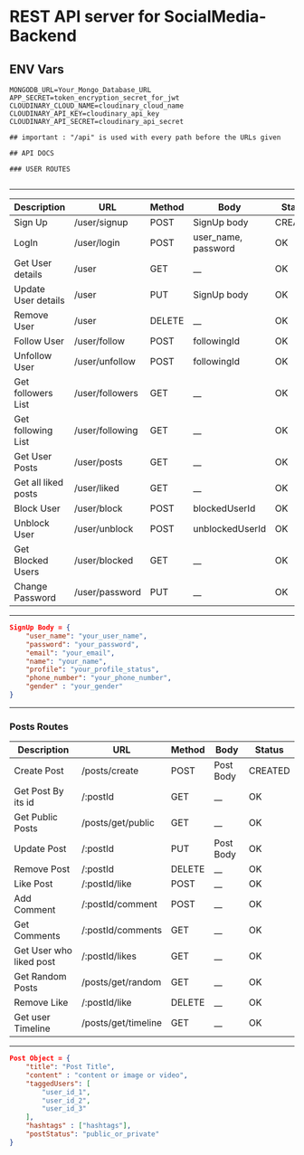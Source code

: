 # REST API server for SocialMedia-Backend

## ENV Vars

```env
MONGODB_URL=Your_Mongo_Database_URL
APP_SECRET=token_encryption_secret_for_jwt
CLOUDINARY_CLOUD_NAME=cloudinary_cloud_name
CLOUDINARY_API_KEY=cloudinary_api_key
CLOUDINARY_API_SECRET=cloudinary_api_secret
```

```
## important : "/api" is used with every path before the URLs given

## API DOCS

### USER ROUTES
    
 ``` 
 ---

| Description            |                 URL              | Method |         Body         |   Status    |
| ---------------------- | -------------------------------- | ------ | -------------------- | ----------- |
|        Sign Up         |        /user/signup              | POST   |      SignUp body     | CREATED     |
|        LogIn           |        /user/login               | POST   | user_name, password  | OK          |
|   Get User details     |        /user                     | GET    |          \_\_        | OK          |
|   Update User details  |        /user                     | PUT    |      SignUp body     | OK          |
|   Remove User          |        /user                     | DELETE |          \_\_        | OK          |
|   Follow User          |        /user/follow              | POST   |    followingId       | OK          |
|   Unfollow User        |        /user/unfollow            | POST   |    followingId       | OK          |
|   Get followers List   |        /user/followers           | GET    |          \_\_        | OK          |
|   Get following List   |        /user/following           | GET    |          \_\_        | OK          |
|   Get User Posts       |        /user/posts               | GET    |          \_\_        | OK          |
|   Get all liked posts  |        /user/liked               | GET    |          \_\_        | OK          |
|   Block User           |        /user/block               | POST   |     blockedUserId    | OK          |
|   Unblock User         |        /user/unblock             | POST   |   unblockedUserId    | OK          |
|   Get Blocked Users    |        /user/blocked             | GET    |          \_\_        | OK          |
|   Change Password      |        /user/password            | PUT    |          \_\_        | OK          |

---


```json
SignUp Body = {
    "user_name": "your_user_name",
    "password": "your_password",
    "email": "your_email",
    "name": "your_name",
    "profile": "your_profile_status",
    "phone_number": "your_phone_number",
    "gender" : "your_gender"
}
```

---
### Posts Routes
| Description            |                 URL              | Method |         Body         |   Status    |
| ---------------------- | -------------------------------- | ------ | -------------------- | ----------- |
|   Create Post          |        /posts/create             | POST   |     Post Body        | CREATED     |
|   Get Post By its id   |        /:postId                  | GET    |          \_\_        | OK          |
|   Get Public Posts     |        /posts/get/public         | GET    |          \_\_        | OK          |
|   Update Post          |        /:postId                  | PUT    |     Post Body        | OK          |
|   Remove Post          |        /:postId                  | DELETE |          \_\_        | OK          |
|   Like Post            |        /:postId/like             | POST   |          \_\_        | OK          |
|   Add Comment          |        /:postId/comment          | POST   |          \_\_        | OK          |
|   Get Comments         |        /:postId/comments         | GET    |          \_\_        | OK          |
| Get User who liked post|        /:postId/likes            | GET    |          \_\_        | OK          |
|   Get Random Posts     |        /posts/get/random         | GET    |          \_\_        | OK          |
|   Remove Like          |        /:postId/like             | DELETE |          \_\_        | OK          |
|   Get user Timeline    |        /posts/get/timeline       | GET    |          \_\_        | OK          |
---


```json
Post Object = {
    "title": "Post Title",
    "content" : "content or image or video",
    "taggedUsers": [
        "user_id_1",
        "user_id_2",
        "user_id_3"
    ],
    "hashtags" : ["hashtags"],
    "postStatus": "public_or_private"
}
```


